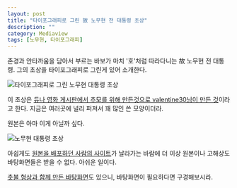 ```yaml
---
layout: post
title: "타이포그래피로 그린 故 노무현 전 대통령 초상"
description: ""
category: Mediaview
tags: [노무현, 타이포그래피]
---
```


존경과 안타까움을 담아서 부르는 바보가 마치 '호'처럼 따라다니는 故 노무현 전 대통령.
그의 초상을 타이포그래피로 그린게 있어 소개한다.


![타이포그래피로 그린 노무현 대통령 초상](https://lh5.googleusercontent.com/-uL_6kRKpL2Y/VNYRt7n6fCI/AAAAAAAAO44/o0gMGvMKoDE/s600/nomuhyeon-portrait-typography.jpg "노무현 대통령을 나타내는 말들로 그를 그렸다.")


이 초상은 [듀나 영화 게시판에서 추모를 위해 만든것으로 valentine30님이 만든 것](http://www.djuna.kr/movies/pic_0045.html)이라고 한다.
지금은 여러곳에 널리 퍼져서 꽤 많인 쓴 모양이더라.

원본은 아마 이게 아닐까 싶다.


![노무현 대통령 초상](https://lh4.googleusercontent.com/-DO9asQMBObg/VNYRt9tzuSI/AAAAAAAAO40/fMl7Htgbi58/w250-h290-no/nomuhyeon-portrait.jpg "노무현 대통령의 대표적인 사진 중 하나다.")


아쉽게도 [원본을 배포하던 사람의 사이트](http://eroday.tistory.com/)가 날라가는 바람에 더 이상 원본이나 고해상도 바탕화면들은 받을 수 없다. 아쉬운 일이다.

[촛불 형상과 함께 만든 바탕화면](http://griffin435.tistory.com/111)도 있으니, 바탕화면이 필요하다면 구경해보시라.